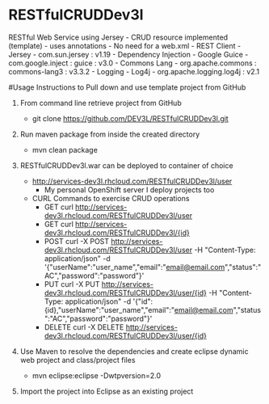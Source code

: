 # RESTfulCRUDDev3l
RESTful Web Service using Jersey - CRUD resource implemented (template)
	- uses annotations
		- No need for a web.xml
	- REST Client 
		- Jersey
		- com.sun.jersey : v1.19
	- Dependency Injection 
		- Google Guice
		- com.google.inject : guice : v3.0
	- Commons Lang
		- org.apache.commons : commons-lang3 : v3.3.2
	- Logging
		- Log4j
		- org.apache.logging.log4j : v2.1

#Usage Instructions to Pull down and use template project from GitHub
1. From command line retrieve project from GitHub
	- git clone https://github.com/DEV3L/RESTfulCRUDDev3l.git

2. Run maven package from inside the created directory
	- mvn clean package

3. RESTfulCRUDDev3l.war can be deployed to container of choice
	- http://services-dev3l.rhcloud.com/RESTfulCRUDDev3l/user
		- My personal OpenShift server I deploy projects too
	- CURL Commands to exercise CRUD operations
		- GET
			curl http://services-dev3l.rhcloud.com/RESTfulCRUDDev3l/user
		- GET
			curl http://services-dev3l.rhcloud.com/RESTfulCRUDDev3l/{id}
		- POST
			curl -X POST http://services-dev3l.rhcloud.com/RESTfulCRUDDev3l/user -H "Content-Type: application/json" -d '{"userName":"user_name","email":"email@email.com","status":"AC","password":"password"}'
		- PUT
			curl -X PUT http://services-dev3l.rhcloud.com/RESTfulCRUDDev3l/user/{id} -H "Content-Type: application/json" -d '{"id":{id},"userName":"user_name","email":"email@email.com","status":"AC","password":"password"}'
		- DELETE
			curl -X DELETE http://services-dev3l.rhcloud.com/RESTfulCRUDDev3l/user/{id}

4. Use Maven to resolve the dependencies and create eclipse dynamic web project and class/project files
	- mvn eclipse:eclipse -Dwtpversion=2.0

5. Import the project into Eclipse as an existing project
